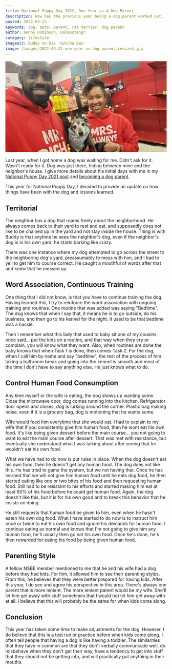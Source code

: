 ```yaml
---
title: National Puppy Day 2022, One Year as A Dog Parent
description: How has the previous year being a dog parent worked out. 
posted: 2022-03-23
keywords: dog, pets, parent, rat terrier, dog parent
author: Kenny Robinson, @almostengr
category: lifestyle
imagealt: Buddy on his 'Gotcha Day'
image: /images/2022.03.21-one-year-as-dog-parent.resized.jpg
---
```


![The family on 1 year Gotcha Day](/images/2022.03.21-one-year-as-dog-parent.resized.jpg)

Last year, when I got home a dog was waiting for me. Didn't ask for it. Wasn't ready for it. Dog was just there, 
hiding between mine and the neighbor's house. I give more details about his initial days with me in my 
[National Puppy Day 2021 post](/lifestyle/2021.03.23-national-puppy-day) and 
[becoming a dog parent](/lifestyle/2021.03.30-becoming-a-dog-parent).

This year for National Puppy Day, I decided to provide an update on how things have been with the dog
and lessons learned.

## Territorial

The neighbor has a dog that roams freely about the neighborhood. He always comes back to their yard to rest 
and eat, and supposedly does not like to be chained up in the yard and not stay inside the house. Thing is with 
Buddy is that anytime he sees the neighbor's dog, even if the neighbor's dog is in his own yard, he starts
barking like crazy. 

There was one instance where my dog attempted to go across the street to the neighboring dog's yard, preassumably 
to mess with him, and I had to yell to get him to course correct. He caught a mouthful of words after that 
and knew that he messed up.

## Word Association, Continuous Training

One thing that I did not know, is that you have to continue training the dog. Having learned this, I try 
to reinforce the word association with ongoing training and routines. One routine that was added was saying 
"Bedtime". The dog knows that when I say that, it means he is to go outside, do his business, and then 
go to his kennel for the night. It used to be that bedtime was a hassle. 

Then I remember what this lady 
that used to baby sit one of my cousins once said... put the kids on a routine, and that way when they cry or 
complain, you will know what they want. Also, when routines are done the baby knows that when 
Task 1 is done, then comes Task 2. For the dog, when I call him by name and say "bedtime", the rest 
of the process of him taking a bathroom break and going into the kennel is smooth and most of the time I don't have to 
say anything else. He just knows what to do. 

## Control Human Food Consumption

Any time myself or the wife is eating, the dog shows up wanting some. Close 
the microwave door, dog comes running into the kitchen. 
Refrigerator door opens and closes, dog is lurking around the corner.
Plastic bag making noise, even if it is a grocery bag, dog is motioning that he wants some.

Wife would feed him everytime that she would eat. I had to explain to my wife that if you consistently give him 
human food, then he wont eat his own food. It's like being given dessert before the main course... you 
not going to want to eat the main course after dessert. That was met with resistance, but eventually 
she understood what I was talking about after seeing that he wouldn't eat his own food.

What we have had to do now is put rules in place. 
When the dog doesn't eat his own food, then he doesn't get any human food. The dog does not like this.
He has tried to game the system, but we not having that. Once he has learned that we 
will not give him human food until he eats dog food, he then started eating like one or two bites of 
his food and then requesting human food. Still had to be resistant to his efforts and started making him 
eat at least 60% of his food before he could get human food. Again, the dog doesn't like this, 
but it is for his own good and to break this behavior that he insists on doing.

He still requests that human food be given to him, even when he hasn't eaten his own dog food. What 
I have started to do now is to instruct him once or twice to eat his own food and ignore his demands 
for human food. I continue eating as normal and knows that I'm not going to give him any human food, 
he'll usually then go eat his own food. Once he's done, he's then rewarded for eating his food by 
being given human food.

## Parenting Style

A fellow NSBE member mentioned to me that he and his wife had a dog before they had kids. For him, it 
allowed him to see their parenting styles. From this, he believes that they were better prepared 
for having kids. After this year, I do see and agree his perspective in this area. There's always 
one parent that is more lenient. The more lenient parent would be my wife. She'll let him get
away with stuff sometimes that I would not let him get away with at all. I believe that this will 
probably be the same for when kids come along. 

## Conclusion

This year has taken some time to make adjustments for the dog. However, I do believe that this is a 
test run or practice before when kids come along. I often tell people that having a dog is like 
having a toddler. The similarities that they have in common are that they don't verbally 
communicate well, do misbehave when they don't get their way, have a tendency to get into stuff that
they should not be getting into, and will practically put anything in their mouths.
